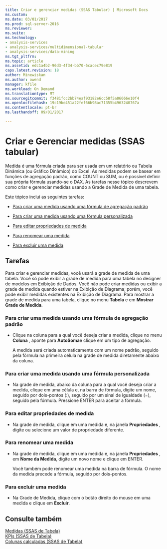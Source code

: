 ```yaml
---
title: Criar e gerenciar medidas (SSAS Tabular) | Microsoft Docs
ms.custom: 
ms.date: 03/01/2017
ms.prod: sql-server-2016
ms.reviewer: 
ms.suite: 
ms.technology:
- analysis-services
- analysis-services/multidimensional-tabular
- analysis-services/data-mining
ms.tgt_pltfrm: 
ms.topic: article
ms.assetid: edc1a4b2-96d3-4f34-bb70-6cacec79e819
caps.latest.revision: 18
author: Minewiskan
ms.author: owend
manager: kfile
ms.workload: On Demand
ms.translationtype: MT
ms.sourcegitcommit: f3481fcc2bb74eaf93182e6cc58f5a06666e10f4
ms.openlocfilehash: 19c19be451a22fef66b98ac71355b4963240767a
ms.contentlocale: pt-br
ms.lasthandoff: 09/01/2017

---
```

# <a name="create-and-manage-measures-ssas-tabular"></a>Criar e Gerenciar medidas (SSAS tabular)
  Medida é uma fórmula criada para ser usada em um relatório ou Tabela Dinâmica (ou Gráfico Dinâmico) do Excel. As medidas podem se basear em funções de agregação padrão, como COUNT ou SUM, ou é possível definir sua própria fórmula usando-se o DAX. As tarefas nesse tópico descrevem como criar e gerenciar medidas usando a Grade de Medida de uma tabela.  
  
 Este tópico inclui as seguintes tarefas:  
  
-   [Para criar uma medida usando uma fórmula de agregação padrão](#bkmk_create_stand)  
  
-   [Para criar uma medida usando uma fórmula personalizada](#bkmk_create_custom)  
  
-   [Para editar propriedades de medida](#bkmk_edit)  
  
-   [Para renomear uma medida](#bkmk_rename)  
  
-   [Para excluir uma medida](#bkmk_delete)  
  
## <a name="tasks"></a>Tarefas  
 Para criar e gerenciar medidas, você usará a grade de medida de uma tabela. Você só pode exibir a grade de medida para uma tabela no designer de modelos em Exibição de Dados. Você não pode criar medidas ou exibir a grade de medida quando estiver na Exibição de Diagrama; porém, você pode exibir medidas existentes na Exibição de Diagrama. Para mostrar a grade de medida para uma tabela, clique no menu **Tabela** e em **Mostrar Grade de Medida**.  
  
###  <a name="bkmk_create_stand"></a> Para criar uma medida usando uma fórmula de agregação padrão  
  
-   Clique na coluna para a qual você deseja criar a medida, clique no menu **Coluna** , aponte para **AutoSoma**e clique em um tipo de agregação.  
  
     A medida será criada automaticamente com um nome padrão, seguido pela fórmula na primeira célula na grade de medida diretamente abaixo da coluna.  
  
###  <a name="bkmk_create_custom"></a> Para criar uma medida usando uma fórmula personalizada  
  
-   Na grade de medida, abaixo da coluna para a qual você deseja criar a medida, clique em uma célula e, na barra de fórmula, digite um nome, seguido por dois-pontos (:), seguido por um sinal de igualdade (=), seguido pela fórmula. Pressione ENTER para aceitar a fórmula.  
  
###  <a name="bkmk_edit"></a> Para editar propriedades de medida  
  
-   Na grade de medida, clique em uma medida e, na janela **Propriedades** , digite ou selecione um valor de propriedade diferente.  
  
###  <a name="bkmk_rename"></a> Para renomear uma medida  
  
-   Na grade de medida, clique em uma medida e, na janela **Propriedades** , em **Nome da Medida**, digite um novo nome e clique em ENTER.  
  
     Você também pode renomear uma medida na barra de fórmula. O nome da medida precede a fórmula, seguido por dois-pontos.  
  
###  <a name="bkmk_delete"></a> Para excluir uma medida  
  
-   Na Grade de Medida, clique com o botão direito do mouse em uma medida e clique em **Excluir**.  
  
## <a name="see-also"></a>Consulte também  
 [Medidas &#40;SSAS de Tabela&#41;](../../analysis-services/tabular-models/measures-ssas-tabular.md)   
 [KPIs &#40;SSAS de Tabela&#41;](../../analysis-services/tabular-models/kpis-ssas-tabular.md)   
 [Colunas calculadas &#40;SSAS de Tabela&#41;](../../analysis-services/tabular-models/ssas-calculated-columns.md)  
  
  

